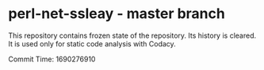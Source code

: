 # perl-net-ssleay - master branch

This repository contains frozen state of the repository.
Its history is cleared. It is used only for static code
analysis with Codacy.

Commit Time: 1690276910